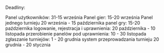 Deadliny:

Panel użytkowników: 31-15 września
Panel gier: 15-20 września
Panel jednego turnieju 20 września - 15 października
panel gry: 15-20 października
logowanie, rejestracja i uprawnienia: 20 października - 10 listopada
przerobienie panelów pod uprawnienia: 10 - 30 listopada
zgłaszanie turniejów: 1 - 20 grudnia
system przeprowadzania turnieju 20 grudnia - 20 stycznia
